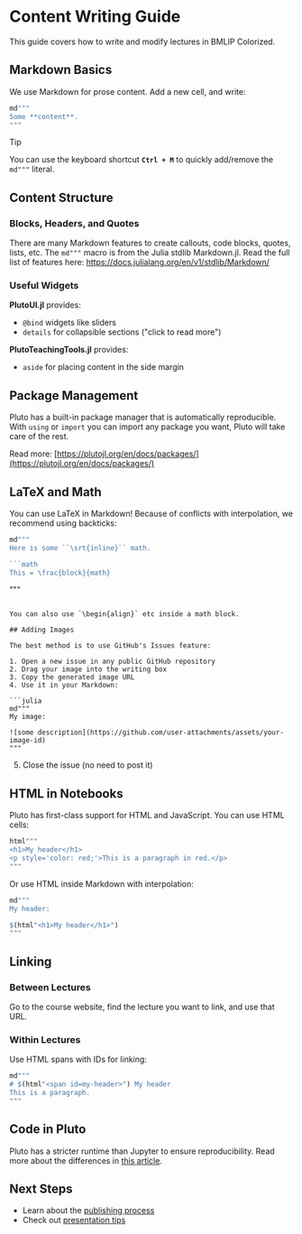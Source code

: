 # Content Writing Guide

This guide covers how to write and modify lectures in BMLIP Colorized.

## Markdown Basics

We use Markdown for prose content. Add a new cell, and write:

```julia
md"""
Some **content**.
"""
```

> [!TIP]
> You can use the keyboard shortcut **`Ctrl + M`** to quickly add/remove the `md"""` literal.

## Content Structure

### Blocks, Headers, and Quotes
There are many Markdown features to create callouts, code blocks, quotes, lists, etc. The `md"""` macro is from the Julia stdlib Markdown.jl. Read the full list of features here: https://docs.julialang.org/en/v1/stdlib/Markdown/

### Useful Widgets

**PlutoUI.jl** provides:
- `@bind` widgets like sliders
- `details` for collapsible sections ("click to read more")

**PlutoTeachingTools.jl** provides:
- `aside` for placing content in the side margin

## Package Management

Pluto has a built-in package manager that is automatically reproducible. With `using` or `import` you can import any package you want, Pluto will take care of the rest.

Read more: [https://plutojl.org/en/docs/packages/](https://plutojl.org/en/docs/packages/)

## LaTeX and Math

You can use LaTeX in Markdown! Because of conflicts with interpolation, we recommend using backticks:

```julia
md"""
Here is some ``\srt{inline}`` math.

```math
This = \frac{block}{math}
```
"""
```

You can also use `\begin{align}` etc inside a math block.

## Adding Images

The best method is to use GitHub's Issues feature:

1. Open a new issue in any public GitHub repository
2. Drag your image into the writing box
3. Copy the generated image URL
4. Use it in your Markdown:

```julia
md"""
My image:

![some description](https://github.com/user-attachments/assets/your-image-id)
"""
```

5. Close the issue (no need to post it)

## HTML in Notebooks

Pluto has first-class support for HTML and JavaScript. You can use HTML cells:

```julia
html"""
<h1>My header</h1>
<p style='color: red;'>This is a paragraph in red.</p>
"""
```

Or use HTML inside Markdown with interpolation:

```julia
md"""
My header:

$(html"<h1>My header</h1>")
"""
```

## Linking

### Between Lectures
Go to the course website, find the lecture you want to link, and use that URL.

### Within Lectures
Use HTML spans with IDs for linking:

```julia
md"""
# $(html"<span id=my-header>") My header
This is a paragraph.
"""
```

## Code in Pluto

Pluto has a stricter runtime than Jupyter to ensure reproducibility. Read more about the differences in [this article](https://featured.plutojl.org/basic/pluto%20for%20jupyter%20users).

## Next Steps

- Learn about the [publishing process](PUBLISHING.md)
- Check out [presentation tips](PRESENTATION.md) 
